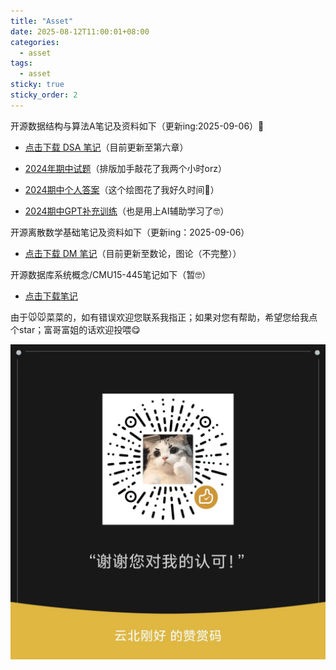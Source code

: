 ```yaml
---
title: "Asset"
date: 2025-08-12T11:00:01+08:00
categories: 
  - asset
tags:
  - asset
sticky: true
sticky_order: 2
---
```


开源数据结构与算法A笔记及资料如下（更新ing:2025-09-06）🥰

- [点击下载 DSA 笔记](/_pdfs/SSAnote.pdf)（目前更新至第六章）

- [2024年期中试题](/_pdfs/SSA-midterm-examination.pdf)（排版加手敲花了我两个小时orz）

- [2024期中个人答案](/_pdfs/2024-DSA-期中-个人解答.pdf)（这个绘图花了我好久时间🥲）

- [2024期中GPT补充训练](/_pdfs/2024DSA期中-GPT针对性训练.pdf)（也是用上AI辅助学习了🤓）


开源离散数学基础笔记及资料如下（更新ing：2025-09-06）

- [点击下载 DM 笔记](/_pdfs/DMnote.pdf)（目前更新至数论，图论（不完整））


开源数据库系统概念/CMU15-445笔记如下（暂🤓）

- [点击下载笔记](/_pdfs/DSC.pdf)


由于🐭🐭菜菜的，如有错误欢迎您联系我指正；如果对您有帮助，希望您给我点个star；富哥富姐的话欢迎投喂😋

![](/assets/images/赞赏码.jpg)


